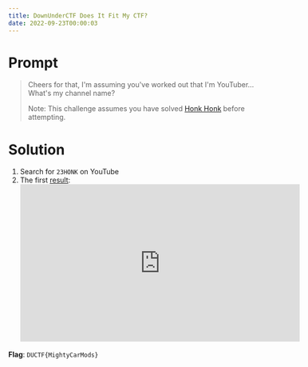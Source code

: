 ```yaml
---
title: DownUnderCTF Does It Fit My CTF?
date: 2022-09-23T00:00:03
---
```


# Prompt
> Cheers for that, I'm assuming you've worked out that I'm YouTuber... What's my channel name?
> 
> Note: This challenge assumes you have solved [Honk Honk](../honk_honk) before attempting.

# Solution
1. Search for `23HONK` on YouTube
1. The first [result](https://youtu.be/-aIYaOV04g8):
	<iframe width="560" height="315" src="https://www.youtube.com/embed/-aIYaOV04g8" title="YouTube video player" frameborder="0" allow="accelerometer; autoplay; clipboard-write; encrypted-media; gyroscope; picture-in-picture" allowfullscreen></iframe>

**Flag**: `DUCTF{MightyCarMods}`
